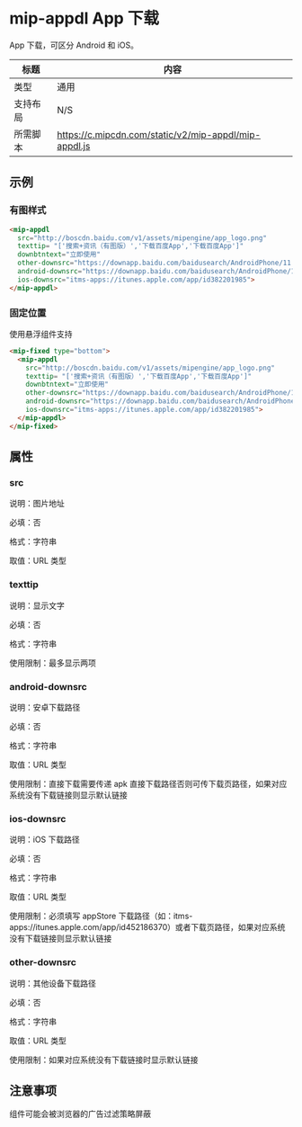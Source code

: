 # mip-appdl App 下载

App 下载，可区分 Android 和 iOS。

标题|内容
----|----
类型|通用
支持布局|N/S
所需脚本|https://c.mipcdn.com/static/v2/mip-appdl/mip-appdl.js

## 示例

### 有图样式

```html
<mip-appdl
  src="http://boscdn.baidu.com/v1/assets/mipengine/app_logo.png"
  texttip= "['搜索+资讯（有图版）','下载百度App','下载百度App']"
  downbtntext="立即使用"
  other-downsrc="https://downapp.baidu.com/baidusearch/AndroidPhone/11.3.0.13/1/757b/20190108123357/baidusearch_AndroidPhone_11-3-0-13_757b.apk"
  android-downsrc="https://downapp.baidu.com/baidusearch/AndroidPhone/11.3.0.13/1/757b/20190108123357/baidusearch_AndroidPhone_11-3-0-13_757b.apk"
  ios-downsrc="itms-apps://itunes.apple.com/app/id382201985">
</mip-appdl>
```

### 固定位置

使用悬浮组件支持

```html
<mip-fixed type="bottom">
  <mip-appdl
    src="http://boscdn.baidu.com/v1/assets/mipengine/app_logo.png"
    texttip= "['搜索+资讯（有图版）','下载百度App','下载百度App']"
    downbtntext="立即使用"
    other-downsrc="https://downapp.baidu.com/baidusearch/AndroidPhone/11.3.0.13/1/757b/20190108123357/baidusearch_AndroidPhone_11-3-0-13_757b.apk"
    android-downsrc="https://downapp.baidu.com/baidusearch/AndroidPhone/11.3.0.13/1/757b/20190108123357/baidusearch_AndroidPhone_11-3-0-13_757b.apk"
    ios-downsrc="itms-apps://itunes.apple.com/app/id382201985">
  </mip-appdl>
</mip-fixed>
```


## 属性

### src

说明：图片地址

必填：否

格式：字符串

取值：URL 类型

### texttip

说明：显示文字

必填：否

格式：字符串

使用限制：最多显示两项

### android-downsrc

说明：安卓下载路径

必填：否

格式：字符串

取值：URL 类型

使用限制：直接下载需要传递 apk 直接下载路径否则可传下载页路径，如果对应系统没有下载链接则显示默认链接

### ios-downsrc

说明：iOS 下载路径

必填：否

格式：字符串

取值：URL 类型

使用限制：必须填写 appStore 下载路径（如：itms-apps://itunes.apple.com/app/id452186370）或者下载页路径，如果对应系统没有下载链接则显示默认链接

### other-downsrc

说明：其他设备下载路径

必填：否

格式：字符串

取值：URL 类型

使用限制：如果对应系统没有下载链接时显示默认链接

## 注意事项

组件可能会被浏览器的广告过滤策略屏蔽